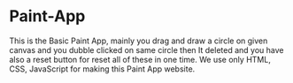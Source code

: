 # Paint-App


This is the Basic Paint App, mainly you drag and draw a circle on given canvas and you dubble clicked on same circle then It deleted and you have also a reset button for reset all of these in one time.
We use only HTML, CSS, JavaScript for making this Paint App website.
